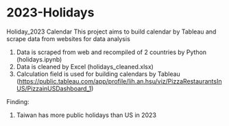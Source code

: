 # 2023-Holidays
Holiday_2023 Calendar
This project aims to build calendar by Tableau and scrape data from websites for data analysis

1. Data is scraped from web and recompiled of 2 countries by Python (holidays.ipynb)
2. Data is cleaned by Excel (holidays_cleaned.xlsx)
3. Calculation field is used for building calendars by Tableau 
(https://public.tableau.com/app/profile/lih.an.hsu/viz/PizzaRestaurantsInUS/PizzainUSDashboard_1)

Finding:
1. Taiwan has more public holidays than US in 2023
